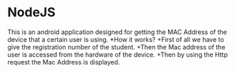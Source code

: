 # NodeJS
This is an android application designed for getting the MAC Address of the device that a certain user is using.
*How it works?
+First of all we have to give the registration number of the student. 
+Then the Mac address of the user is accessed from the hardware of the device.
+Then by using the Http request the Mac Address is displayed.
